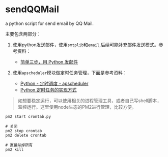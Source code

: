 # sendQQMail
a python script for send email by QQ Mail.

主要包含两部分：
1. 使用python发送邮件，使用`smtplib`和`email`,后续可能补充邮件发送模式。参考资料：
    - [简单三步，用 Python 发邮件](https://zhuanlan.zhihu.com/p/24180606)

2. 使用`apscheduler`模块做定时任务管理，下面是参考资料：
    - [Python - 定时调度 - apscheduler](https://blog.csdn.net/qq_33961117/article/details/88990040)
    - [Python 定时任务的实现方式](https://lz5z.com/Python%E5%AE%9A%E6%97%B6%E4%BB%BB%E5%8A%A1%E7%9A%84%E5%AE%9E%E7%8E%B0%E6%96%B9%E5%BC%8F/)



> 如想要稳定运行，可以使用相关的进程管理工具，或者自己写shell脚本，监控运行。这里使用node生态的PM2进行管理，比较方便。


```shell
pm2 start crontab.py

# 关闭
pm2 stop crontab
pm2 delete crontab

# 直接杀掉所有
pm2 kill
```
